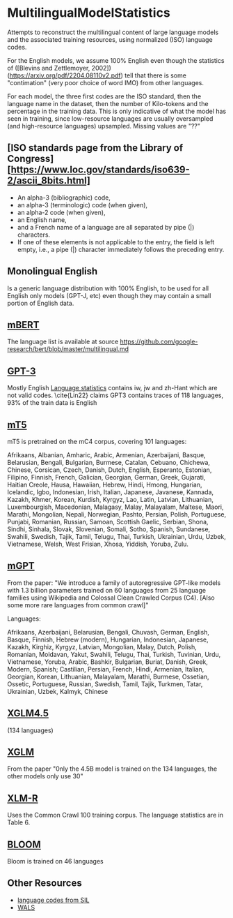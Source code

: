 # MultilingualModelStatistics

Attempts to reconstruct the multilingual content of large language models and the associated training resources, using normalized (ISO) language codes.

For the English models, we assume 100% English even though the statistics of ([Blevins and Zettlemoyer, 2002])(https://arxiv.org/pdf/2204.08110v2.pdf) tell that there is some "contimation" (very poor choice of word IMO) from other languages.

For each model, the three first codes are the ISO standard, then the language name in the dataset, then the number of  Kilo-tokens and the percentage in the training data. This is only indicative of what the model has seen in training, since low-resource languages are usually oversampled (and high-resource languages) upsampled. Missing values are "??"

## [ISO standards page from the Library of Congress][https://www.loc.gov/standards/iso639-2/ascii_8bits.html]
- An alpha-3 (bibliographic) code,
- an alpha-3 (terminologic) code (when given),
- an alpha-2 code (when given),
- an English name,
- and a French name of a language are all separated by pipe (|) characters.
- If one of these elements is not applicable to the entry, the field is left empty, i.e., a pipe (|) character immediately follows the preceding entry.

## Monolingual English
 
Is a generic language distribution with 100% English, to be used for all English only models (GPT-J, etc) even though they may contain a small portion of English data.

## [mBERT]()

The language list is available at source https://github.com/google-research/bert/blob/master/multilingual.md

## [GPT-3](https://arxiv.org/abs/2005.14165)

Mostly English
[Language statistics](https://raw.githubusercontent.com/openai/gpt-3/master/dataset_statistics/languages_by_word_count.csv) contains iw, jw and zh-Hant which are not valid codes.
\cite{Lin22} claims GPT3 contains traces of 118 languages, 93% of the train data is English

## [mT5](https://aclanthology.org/2021.naacl-main.41.pdf)

mT5 is pretrained on the mC4 corpus, covering 101 languages:

Afrikaans, Albanian, Amharic, Arabic, Armenian, Azerbaijani, Basque, Belarusian, Bengali, Bulgarian, Burmese, Catalan, Cebuano, Chichewa, Chinese, Corsican, Czech, Danish, Dutch, English, Esperanto, Estonian, Filipino, Finnish, French, Galician, Georgian, German, Greek, Gujarati, Haitian Creole, Hausa, Hawaiian, Hebrew, Hindi, Hmong, Hungarian, Icelandic, Igbo, Indonesian, Irish, Italian, Japanese, Javanese, Kannada, Kazakh, Khmer, Korean, Kurdish, Kyrgyz, Lao, Latin, Latvian, Lithuanian, Luxembourgish, Macedonian, Malagasy, Malay, Malayalam, Maltese, Maori, Marathi, Mongolian, Nepali, Norwegian, Pashto, Persian, Polish, Portuguese, Punjabi, Romanian, Russian, Samoan, Scottish Gaelic, Serbian, Shona, Sindhi, Sinhala, Slovak, Slovenian, Somali, Sotho, Spanish, Sundanese, Swahili, Swedish, Tajik, Tamil, Telugu, Thai, Turkish, Ukrainian, Urdu, Uzbek, Vietnamese, Welsh, West Frisian, Xhosa, Yiddish, Yoruba, Zulu.

##  [mGPT](https://arxiv.org/pdf/2204.07580)

From the paper: "We introduce a family of autoregressive GPT-like models with 1.3 billion parameters trained on 60 languages from 25 language families using Wikipedia and Colossal Clean Crawled Corpus (C4). [Also some more rare languages from common crawl]"

Languages:

Afrikaans, Azerbaijani, Belarusian, Bengali, Chuvash, German, English, Basque, Finnish, Hebrew (modern), Hungarian, Indonesian, Japanese, Kazakh, Kirghiz, Kyrgyz, Latvian, Mongolian, Malay, Dutch, Polish, Romanian, Moldavan, Yakut, Swahili, Telugu, Thai, Turkish, Tuvinian, Urdu, Vietnamese, Yoruba, Arabic, Bashkir, Bulgarian, Buriat, Danish, Greek, Modern, Spanish; Castilian, Persian, French, Hindi, Armenian, Italian, Georgian, Korean, Lithuanian, Malayalam, Marathi, Burmese, Ossetian, Ossetic, Portuguese, Russian, Swedish, Tamil, Tajik, Turkmen, Tatar, Ukrainian, Uzbek, Kalmyk, Chinese

##  [XGLM4.5](https://arxiv.org/abs/2112.10668)
(134 languages)

## [XGLM](https://arxiv.org/abs/2112.10668)
From the paper "0nly the 4.5B model is trained on the 134 languages, the other models only use 30"

## [XLM-R](https://arxiv.org/pdf/1911.02116.pdf)

Uses the Common Crawl 100  training corpus. The language statistics are in Table 6.

## [BLOOM](https://huggingface.co/bigscience/bloom)

Bloom is trained on 46 languages

## Other Resources
- [language codes from SIL](https://iso639-3.sil.org/code_tables/639/data)
- [WALS](https://wals.info/languoid)
